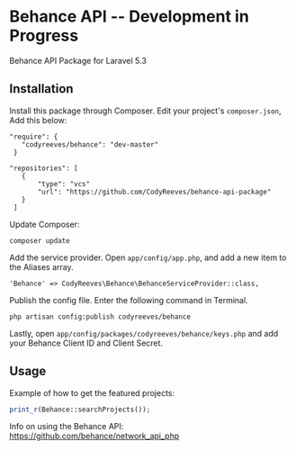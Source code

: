 Behance API -- Development in Progress 
=======

Behance API Package for Laravel 5.3

## Installation

Install this package through Composer. Edit your project's `composer.json`, Add this below:
  
  
 ```
 "require": {
    "codyreeves/behance": "dev-master"
  }
 ```
  
  
 ```
 "repositories": [
    {
        "type": "vcs"
    	"url": "https://github.com/CodyReeves/behance-api-package"
    }
  ]
```

Update Composer:

    composer update

Add the service provider. Open `app/config/app.php`, and add a new item to the Aliases array.

    'Behance' => CodyReeves\Behance\BehanceServiceProvider::class,

Publish the config file. Enter the following command in Terminal.

    php artisan config:publish codyreeves/behance

Lastly, open `app/config/packages/codyreeves/behance/keys.php` and add your Behance Client ID and Client Secret.

## Usage

Example of how to get the featured projects:

```php
print_r(Behance::searchProjects());
```

Info on using the Behance API: https://github.com/behance/network_api_php
